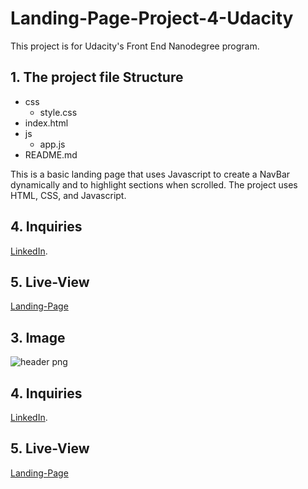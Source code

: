 # Landing-Page-Project-4-Udacity
This project is for Udacity's Front End Nanodegree program. 

## 1. The project file Structure
* css
    * style.css 
* index.html 
* js
    * app.js 
* README.md 

This is a basic landing page that uses Javascript to create a NavBar dynamically and to highlight sections when scrolled. The project uses HTML, CSS, and Javascript.

## 4. Inquiries
[LinkedIn](https://www.linkedin.com/in/tsion-gebrehiwot-97b1b3218/"LinkedIn").

## 5. Live-View
[Landing-Page]( https://meba21.github.io/Landing-Page-Project-4-Udacity/)

## 3. Image
![header png](https://user-images.githubusercontent.com/123664349/220438441-2490cc8c-0bf2-4ebc-b797-243c129b62fd.jpg)

## 4. Inquiries
[LinkedIn](https://www.linkedin.com/in/tsion-gebrehiwot-97b1b3218/"LinkedIn").


## 5. Live-View
[Landing-Page]( https://meba21.github.io/Landing-Page-Project-4-Udacity/)







